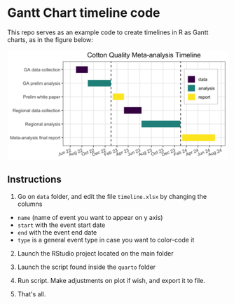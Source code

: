 # Gantt Chart timeline code  
This repo serves as an example code to create timelines in R as Gantt charts, as in the figure below:  

![](output/timeline.png) 

## Instructions  
1. Go on `data` folder, and edit the file `timeline.xlsx` by changing the columns   
  - `name` (name of event you want to appear on y axis)  
  - `start` with the event start date  
  - `end` with the event end date  
  - `type` is a general event type in case you want to color-code it  

2. Launch the RStudio project located on the main folder  

3. Launch the script found inside the `quarto` folder  

4. Run script. Make adjustments on plot if wish, and export it to file.  

5. That's all.




